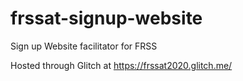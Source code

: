 # frssat-signup-website
Sign up Website facilitator for FRSS

Hosted through Glitch at https://frssat2020.glitch.me/
